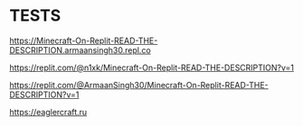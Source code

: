 # TESTS
https://Minecraft-On-Replit-READ-THE-DESCRIPTION.armaansingh30.repl.co

https://replit.com/@n1xk/Minecraft-On-Replit-READ-THE-DESCRIPTION?v=1

https://replit.com/@ArmaanSingh30/Minecraft-On-Replit-READ-THE-DESCRIPTION?v=1

https://eaglercraft.ru

